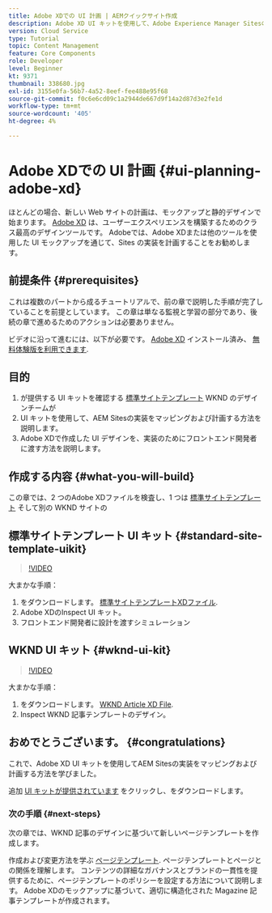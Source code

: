 ```yaml
---
title: Adobe XDでの UI 計画 | AEMクイックサイト作成
description: Adobe XD UI キットを使用して、Adobe Experience Manager Sitesの実装を設計および高速化する方法について説明します。
version: Cloud Service
type: Tutorial
topic: Content Management
feature: Core Components
role: Developer
level: Beginner
kt: 9371
thumbnail: 338680.jpg
exl-id: 3155e0fa-56b7-4a52-8eef-fee488e95f68
source-git-commit: f0c6e6cd09c1a2944de667d9f14a2d87d3e2fe1d
workflow-type: tm+mt
source-wordcount: '405'
ht-degree: 4%

---
```


# Adobe XDでの UI 計画 {#ui-planning-adobe-xd}

ほとんどの場合、新しい Web サイトの計画は、モックアップと静的デザインで始まります。 [Adobe XD](https://www.adobe.com/products/xd.html) は、ユーザーエクスペリエンスを構築するためのクラス最高のデザインツールです。 Adobeでは、Adobe XDまたは他のツールを使用した UI モックアップを通じて、Sites の実装を計画することをお勧めします。

## 前提条件 {#prerequisites}

これは複数のパートから成るチュートリアルで、前の章で説明した手順が完了していることを前提としています。 この章は単なる監視と学習の部分であり、後続の章で進めるためのアクションは必要ありません。

ビデオに沿って進むには、以下が必要です。 [Adobe XD](https://www.adobe.com/products/xd/pricing/free-trial.html) インストール済み、 [無料体験版を利用できます](https://www.adobe.com/products/xd/pricing/free-trial.html).

## 目的

1. が提供する UI キットを確認する [標準サイトテンプレート](https://github.com/adobe/aem-site-template-standard) WKND のデザインチームが
1. UI キットを使用して、AEM Sitesの実装をマッピングおよび計画する方法を説明します。
1. Adobe XDで作成した UI デザインを、実装のためにフロントエンド開発者に渡す方法を説明します。

## 作成する内容 {#what-you-will-build}

この章では、2 つのAdobe XDファイルを検査し、1 つは [標準サイトテンプレート](https://github.com/adobe/aem-site-template-standard) そして別の WKND サイトの  

## 標準サイトテンプレート UI キット {#standard-site-template-uikit}

>[!VIDEO](https://video.tv.adobe.com/v/338680/?quality=12&learn=on)

大まかな手順：

1. をダウンロードします。 [標準サイトテンプレートXDファイル](https://github.com/adobe/aem-site-template-standard/raw/main/files/wireframe.xd).
1. Adobe XDのInspect UI キット。
1. フロントエンド開発者に設計を渡すシミュレーション

## WKND UI キット {#wknd-ui-kit}

>[!VIDEO](https://video.tv.adobe.com/v/30214/?quality=12&learn=on)

大まかな手順：

1. をダウンロードします。 [WKND Article XD File](https://github.com/adobe/aem-guides-wknd/releases/download/aem-guides-wknd-0.0.2/AEM_UI-kit-WKND-article-design.xd).
1. Inspect WKND 記事テンプレートのデザイン。

## おめでとうございます。 {#congratulations}

これで、Adobe XD UI キットを使用してAEM Sitesの実装をマッピングおよび計画する方法を学びました。

追加 [UI キットが提供されています](https://www.adobe.com/products/xd/features/ui-kits.html) をクリックし、をダウンロードします。

### 次の手順 {#next-steps}

次の章では、WKND 記事のデザインに基づいて新しいページテンプレートを作成します。

作成および変更方法を学ぶ [ページテンプレート](./page-templates.md). ページテンプレートとページとの関係を理解します。 コンテンツの詳細なガバナンスとブランドの一貫性を提供するために、ページテンプレートのポリシーを設定する方法について説明します。  Adobe XDのモックアップに基づいて、適切に構造化された Magazine 記事テンプレートが作成されます。
